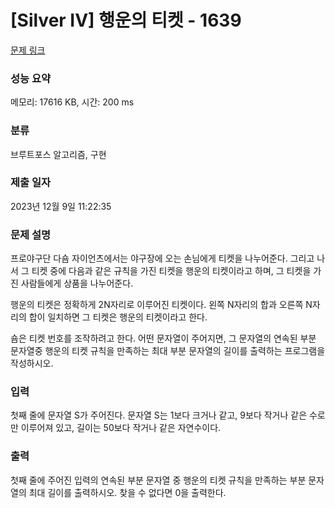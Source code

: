 # [Silver IV] 행운의 티켓 - 1639 

[문제 링크](https://www.acmicpc.net/problem/1639) 

### 성능 요약

메모리: 17616 KB, 시간: 200 ms

### 분류

브루트포스 알고리즘, 구현

### 제출 일자

2023년 12월 9일 11:22:35

### 문제 설명

<p>프로야구단 다숌 자이언츠에서는 야구장에 오는 손님에게 티켓을 나누어준다. 그리고 나서 그 티켓 중에 다음과 같은 규칙을 가진 티켓을 행운의 티켓이라고 하며, 그 티켓을 가진 사람들에게 상품을 나누어준다.</p>

<p>행운의 티켓은 정확하게 2N자리로 이루어진 티켓이다. 왼쪽 N자리의 합과 오른쪽 N자리의 합이 일치하면 그 티켓은 행운의 티켓이라고 한다.</p>

<p>숌은 티켓 번호를 조작하려고 한다. 어떤 문자열이 주어지면, 그 문자열의 연속된 부분 문자열중 행운의 티켓 규칙을 만족하는 최대 부분 문자열의 길이를 출력하는 프로그램을 작성하시오. </p>

### 입력 

 <p>첫째 줄에 문자열 S가 주어진다. 문자열 S는 1보다 크거나 같고, 9보다 작거나 같은 수로만 이루어져 있고, 길이는 50보다 작거나 같은 자연수이다.</p>

### 출력 

 <p>첫째 줄에 주어진 입력의 연속된 부분 문자열 중 행운의 티켓 규칙을 만족하는 부분 문자열의 최대 길이를 출력하시오. 찾을 수 없다면 0을 출력한다.</p>

